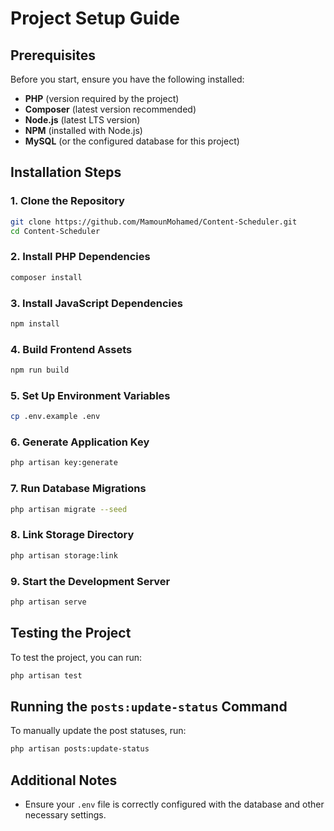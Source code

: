 # Project Setup Guide

## Prerequisites
Before you start, ensure you have the following installed:
- **PHP** (version required by the project)
- **Composer** (latest version recommended)
- **Node.js** (latest LTS version)
- **NPM** (installed with Node.js)
- **MySQL** (or the configured database for this project)

## Installation Steps

### 1. Clone the Repository
```sh
git clone https://github.com/MamounMohamed/Content-Scheduler.git
cd Content-Scheduler
```

### 2. Install PHP Dependencies
```sh
composer install
```

### 3. Install JavaScript Dependencies
```sh
npm install
```

### 4. Build Frontend Assets
```sh
npm run build
```

### 5. Set Up Environment Variables
```sh
cp .env.example .env
```

### 6. Generate Application Key
```sh
php artisan key:generate
```

### 7. Run Database Migrations
```sh
php artisan migrate --seed
```

### 8. Link Storage Directory
```sh
php artisan storage:link
```

### 9. Start the Development Server
```sh
php artisan serve
```

## Testing the Project
To test the project, you can run:
```sh
php artisan test
```

## Running the `posts:update-status` Command
To manually update the post statuses, run:
```sh
php artisan posts:update-status
```

## Additional Notes
- Ensure your `.env` file is correctly configured with the database and other necessary settings.

